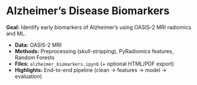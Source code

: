 # Alzheimer’s Disease Biomarkers

**Goal:** Identify early biomarkers of Alzheimer’s using OASIS-2 MRI radiomics and ML.

- **Data:** OASIS-2 MRI
- **Methods:** Preprocessing (skull-stripping), PyRadiomics features, Random Forests
- **Files:** `alzheimer_biomarkers.ipynb` (+ optional HTML/PDF export)
- **Highlights:** End-to-end pipeline (clean → features → model → evaluation)

